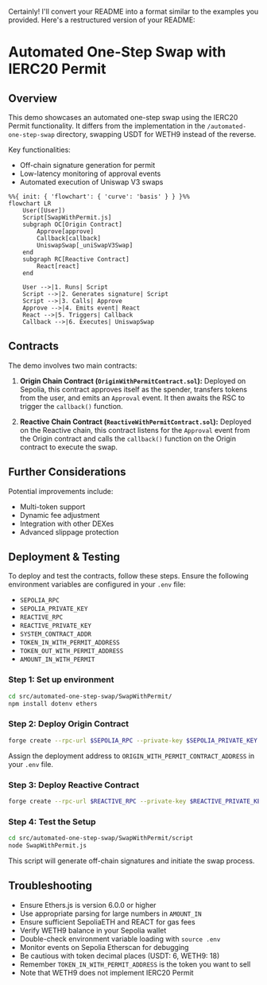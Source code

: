 Certainly! I'll convert your README into a format similar to the examples you provided. Here's a restructured version of your README:

# Automated One-Step Swap with IERC20 Permit

## Overview

This demo showcases an automated one-step swap using the IERC20 Permit functionality. It differs from the implementation in the `/automated-one-step-swap` directory, swapping USDT for WETH9 instead of the reverse.

Key functionalities:
- Off-chain signature generation for permit
- Low-latency monitoring of approval events
- Automated execution of Uniswap V3 swaps

```mermaid
%%{ init: { 'flowchart': { 'curve': 'basis' } } }%%
flowchart LR
    User([User])
    Script[SwapWithPermit.js]
    subgraph OC[Origin Contract]
        Approve[approve]
        Callback[callback]
        UniswapSwap[_uniSwapV3Swap]
    end
    subgraph RC[Reactive Contract]
        React[react]
    end

    User -->|1. Runs| Script
    Script -->|2. Generates signature| Script
    Script -->|3. Calls| Approve
    Approve -->|4. Emits event| React
    React -->|5. Triggers| Callback
    Callback -->|6. Executes| UniswapSwap
```

## Contracts

The demo involves two main contracts:

1. **Origin Chain Contract (`OriginWithPermitContract.sol`):** Deployed on Sepolia, this contract approves itself as the spender, transfers tokens from the user, and emits an `Approval` event. It then awaits the RSC to trigger the `callback()` function.

2. **Reactive Chain Contract (`ReactiveWithPermitContract.sol`):** Deployed on the Reactive chain, this contract listens for the `Approval` event from the Origin contract and calls the `callback()` function on the Origin contract to execute the swap.

## Further Considerations

Potential improvements include:
- Multi-token support
- Dynamic fee adjustment
- Integration with other DEXes
- Advanced slippage protection

## Deployment & Testing

To deploy and test the contracts, follow these steps. Ensure the following environment variables are configured in your `.env` file:

* `SEPOLIA_RPC`
* `SEPOLIA_PRIVATE_KEY`
* `REACTIVE_RPC`
* `REACTIVE_PRIVATE_KEY`
* `SYSTEM_CONTRACT_ADDR`
* `TOKEN_IN_WITH_PERMIT_ADDRESS`
* `TOKEN_OUT_WITH_PERMIT_ADDRESS`
* `AMOUNT_IN_WITH_PERMIT`

### Step 1: Set up environment

```bash
cd src/automated-one-step-swap/SwapWithPermit/
npm install dotenv ethers
```

### Step 2: Deploy Origin Contract

```bash
forge create --rpc-url $SEPOLIA_RPC --private-key $SEPOLIA_PRIVATE_KEY src/automated-one-step-swap/SwapWithPermit/src/OriginWithPermitContract.sol:OriginWithPermitContract
```

Assign the deployment address to `ORIGIN_WITH_PERMIT_CONTRACT_ADDRESS` in your `.env` file.

### Step 3: Deploy Reactive Contract

```bash
forge create --rpc-url $REACTIVE_RPC --private-key $REACTIVE_PRIVATE_KEY src/automated-one-step-swap/SwapWithPermit/src/ReactiveWithPermitContract.sol:ReactiveWithPermitContract --constructor-args $SYSTEM_CONTRACT_ADDR $ORIGIN_WITH_PERMIT_CONTRACT_ADDRESS
```

### Step 4: Test the Setup

```bash
cd src/automated-one-step-swap/SwapWithPermit/script
node SwapWithPermit.js
```

This script will generate off-chain signatures and initiate the swap process.

## Troubleshooting

- Ensure Ethers.js is version 6.0.0 or higher
- Use appropriate parsing for large numbers in `AMOUNT_IN`
- Ensure sufficient SepoliaETH and REACT for gas fees
- Verify WETH9 balance in your Sepolia wallet
- Double-check environment variable loading with `source .env`
- Monitor events on Sepolia Etherscan for debugging
- Be cautious with token decimal places (USDT: 6, WETH9: 18)
- Remember `TOKEN_IN_WITH_PERMIT_ADDRESS` is the token you want to sell
- Note that WETH9 does not implement IERC20 Permit
